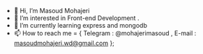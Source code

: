 - 👋 Hi, I’m Masoud Mohajeri
- 👀 I’m interested in Front-end Development .
- 🌱 I’m currently learning express and mongodb
- 📫 How to reach me = { 
      Telegram : @mohajerimasoud , 
      E-mail : masoudmohajeri.wd@gmail.com 
      };

